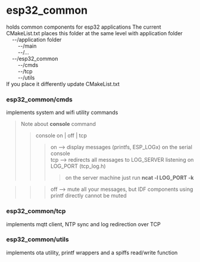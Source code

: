 # esp32_common
holds common components for esp32 applications
The current CMakeList.txt places this folder at the same level with application folder<br>
&nbsp;&nbsp;&nbsp;&nbsp;--/application folder<br>
&nbsp;&nbsp;&nbsp;&nbsp;&nbsp;&nbsp;&nbsp;&nbsp;--/main <br>
&nbsp;&nbsp;&nbsp;&nbsp;&nbsp;&nbsp;&nbsp;&nbsp;--/... <br>
&nbsp;&nbsp;&nbsp;&nbsp;--/esp32_common<br>
&nbsp;&nbsp;&nbsp;&nbsp;&nbsp;&nbsp;&nbsp;&nbsp;--/cmds <br>
&nbsp;&nbsp;&nbsp;&nbsp;&nbsp;&nbsp;&nbsp;&nbsp;--/tcp <br>
&nbsp;&nbsp;&nbsp;&nbsp;&nbsp;&nbsp;&nbsp;&nbsp;--/utils <br>
If you place it differently update CMakeList.txt<br>
### esp32_common/cmds
implements system and wifi utility commands
> Note about <b>console</b> command
>> console on | off | tcp
>>> on --> display messages (printfs, ESP_LOGx) on the serial console<br>
>>> tcp --> redirects all messages to LOG_SERVER listening on LOG_PORT (tcp_log.h)
>>>> on the server machine just run <b>ncat -l LOG_PORT -k</b><br>

>>> off --> mute all your messages, but IDF components using printf directly cannot be muted

### esp32_common/tcp
implements mqtt client, NTP sync and log redirection over TCP
### esp32_common/utils
implements ota utility, printf wrappers and a spiffs read/write function

